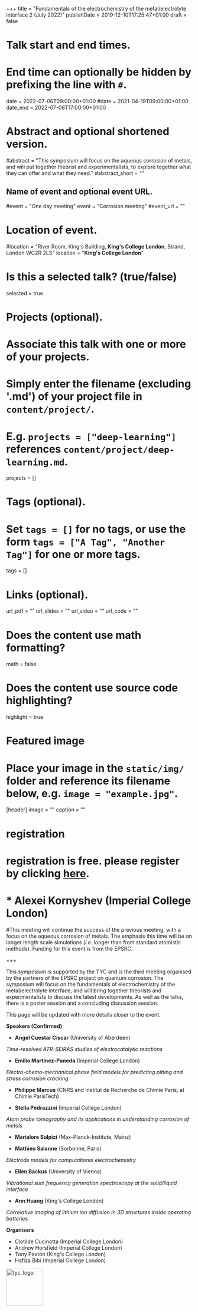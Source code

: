 +++
title = "Fundamentals of the electrochemistry of the metal/electrolyte interface 2 (July 2022)"
publishDate = 2019-12-10T17:25:47+01:00
draft = false

# Talk start and end times.
#   End time can optionally be hidden by prefixing the line with `#`.
date = 2022-07-06T09:00:00+01:00
#date = 2021-04-19T09:00:00+01:00
date_end = 2022-07-08T17:00:00+01:00

# Abstract and optional shortened version.
#abstract = "This symposium will focus on the aqueous corrosion of metals, and will put together theorist and experimentalists, to explore together what they can offer and what they need."
#abstract_short = ""

## Name of event and optional event URL.
#event = "One day meeting"
event = "Corrosion meeting"
#event_url = ""



# Location of event.
#location = "River Room, King's Building, **King's College London**, Strand, London WC2R 2LS"
location = "**King's College London**"

# Is this a selected talk? (true/false)
selected = true

# Projects (optional).
#   Associate this talk with one or more of your projects.
#   Simply enter the filename (excluding '.md') of your project file in `content/project/`.
#   E.g. `projects = ["deep-learning"]` references `content/project/deep-learning.md`.
projects = []

# Tags (optional).
#   Set `tags = []` for no tags, or use the form `tags = ["A Tag", "Another Tag"]` for one or more tags.
tags = []

# Links (optional).
url_pdf = ""
url_slides = ""
url_video = ""
url_code = ""

# Does the content use math formatting?
math = false

# Does the content use source code highlighting?
highlight = true

# Featured image
# Place your image in the `static/img/` folder and reference its filename below, e.g. `image = "example.jpg"`.
[header]
image = ""
caption = ""


#
# **registration**
# registration is free. please register by clicking [here](https://imperial.eu.qualtrics.com/jfe/form/sv_6m65gfdrxkbujc9).
# *   **Alexei Kornyshev** (Imperial College London)

#This meeting will continue the success of the previous meeting, with a focus on the aqueous corrosion of metals. The emphasis this time will be on longer length scale simulations (*i.e.* longer than from standard atomistic methods). Funding for this event is from the EPSRC.


+++

This symposium is supported by the TYC and is the third meeting organised by the partners of the EPSRC project on quantum corrosion. The symposium will focus on the fundamentals of electrochemistry of the metal/electrolyte interface, and will bring together theorists and experimentalists to discuss the latest developments. As well as the talks, there is a poster session and a concluding discussion session.

This page will be updated with more details closer to the event.

**Speakers (Confirmed)**

*   **Angel Cuestar Ciscar** (University of Aberdeen)

*Time-resolved ATR-SEIRAS studies of electrocatalytic reactions*

*   **Emilio Martinez-Paneda** (Imperial College London)

*Electro-chemo-mechanical phase field models for predicting pitting and stress corrosion cracking*

*   **Philippe Marcus** (CNRS and Institut de Recherche de Chimie Paris, at Chimie
ParisTech)

*   **Stella Pedrazzini** (Imperial College London)

*Atom probe tomography and its applications in understanding corrosion of metals*

*   **Marialore Sulpizi** (Max-Planck-Institute, Mainz)

*   **Mathieu Salanne** (Sorbonne, Paris)

*Electrode models for computational electrochemistry*

*   **Ellen Backus** (University of Vienna)

*Vibrational sum frequency generation spectroscopy at the solid/liquid interface*

*   **Ann Huang** (King's College London)

*Correlative imaging of lithium ion diffusion in 3D structures inside operating batteries*



**Organisers**

*    Clotilde Cucinotta (Imperial College London)
*    Andrew Horsfield (Imperial College London)
*    Tony Paxton (King's College London)
*    Hafiza Bibi (Imperial College London)

<img src="/img/TYC-black-on-white-orig.jpg" alt="tyc_logo" width="100"/>

